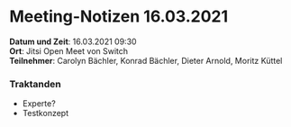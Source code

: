 # Meeting-Notizen 16.03.2021

**Datum und Zeit**: 16.03.2021 09:30  
**Ort**: Jitsi Open Meet von Switch  
**Teilnehmer**: Carolyn Bächler, Konrad Bächler, Dieter Arnold, Moritz Küttel

### Traktanden

- Experte?
- Testkonzept
